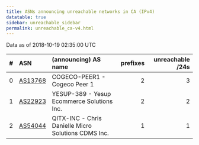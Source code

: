 ```yaml
---
title: ASNs announcing unreachable networks in CA (IPv4)
datatable: true
sidebar: unreachable_sidebar
permalink: unreachable_ca-v4.html
---
```


Data as of 2018-10-19 02:35:00 UTC


<div class="datatable-begin"></div>

|   # | ASN                                    | (announcing) AS name                                |   prefixes |   unreachable /24s |
|----:|:---------------------------------------|:----------------------------------------------------|-----------:|-------------------:|
|   0 | [AS13768](unreachable_AS13768-v4.html) | COGECO-PEER1 - Cogeco Peer 1                        |          2 |                  3 |
|   1 | [AS22923](unreachable_AS22923-v4.html) | YESUP-389 - Yesup Ecommerce Solutions Inc.          |          2 |                  2 |
|   2 | [AS54044](unreachable_AS54044-v4.html) | QITX-INC - Chris Danielle Micro Solutions CDMS Inc. |          1 |                  1 |

<div class="datatable-end"></div>